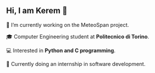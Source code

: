## Hi, I am **Kerem** 👋

🔭 I’m currently working on the MeteoSpan project.

🎓 Computer Engineering student at **Politecnico di Torino**.

💻 Interested in **Python and C programming**.

🚀 Currently doing an internship in software development.
